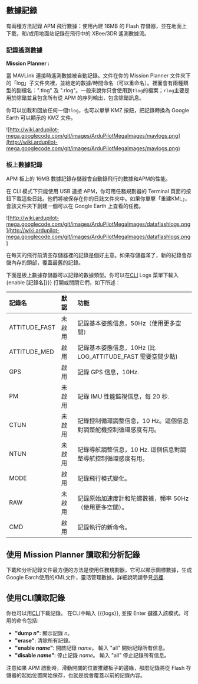 ## 數據記錄 ##

有兩種方法記錄 APM 飛行數據：使用內建 16MB 的 Flash 存儲器，並在地面上下載，和/或用地面站記錄在飛行中的 XBee/3DR 遙測數據流。

### 記錄遙測數據 ###

**Mission Planner :**

當 MAVLink 連接時遙測數據被自動記錄。文件在你的 Mission Planner 文件夾下的「log」子文件夾裡，並給定的數據/時間命名（可以重命名）。裡面會有兩種類型的副檔名：".tlog" 及 ".rlog"。一般來說你只會使用到`tlog`的檔案；`rlog`主要是用於除錯並且包含所有從 APM 的序列輸出，包含除錯訊息。

你可以加載和回放任何一個`tlog`，也可以單擊 KMZ 按鈕，把記錄轉換為 Google Earth 可以顯示的 KMZ 文件。

![http://wiki.ardupilot-mega.googlecode.com/git/images/ArduPilotMegaImages/mavlogs.png](http://wiki.ardupilot-mega.googlecode.com/git/images/ArduPilotMegaImages/mavlogs.png)


### 板上數據記錄 ###

APM 板上的 16MB 數據記錄存儲器會自動錄飛行的數據和APM的性能。

在 CLI 模式下只能使用 USB 連接 APM，你可用任務規劃器的 Terminal 頁面的按鈕下載這些日誌。他們將被保存在你的日誌文件夾中。如果你單擊「重建KML」，會該文件夾下創建一個可以在 Google Earth 上查看的任務。

![http://wiki.ardupilot-mega.googlecode.com/git/images/ArduPilotMegaImages/dataflashlogs.png](http://wiki.ardupilot-mega.googlecode.com/git/images/ArduPilotMegaImages/dataflashlogs.png)

在每天的飛行前清空存儲器裡的記錄是個好主意。如果存儲器滿了，新的紀錄會存儲內存的頭部，覆蓋最舊的記錄。


下面是板上數據存儲器可以記錄的數據類型。你可以在[CLI](http://code.google.com/p/ardupilot-mega/wiki/CLI) Logs 菜單下輸入 {enable [記錄名]}}} 打開或關閉它們，如下所述：

| **記錄名** | **默認** | **功能** |
|:--------|:-------|:-------|
|ATTITUDE\_FAST|未啟用     |記錄基本姿態信息，50Hz（使用更多空間）|
|ATTITUDE\_MED|啟用      |記錄基本姿態信息，10Hz (比 LOG\_ATTITUDE\_FAST 需要空間少點)|
|GPS      |啟用      |記錄 GPS 信息，10Hz.|
|PM       |未啟用     |記錄 IMU 性能監視信息，每 20 秒.|
|CTUN     |未啟用     |記錄控制循環調整信息，10 Hz。這個信息對調整舵機控制循環感度有用。|
|NTUN     |未啟用     |記錄導航調整信息，10 Hz.  這個信息對調整導航控制循環感度有用。|
|MODE     |啟用      |記錄飛行模式變化。|
|RAW      |未啟用     |記錄原始加速度計和陀螺數據，頻率 50Hz（使用更多空間）。|
|CMD      |啟用      |記錄執行的新命令。|


## 使用 Mission Planner 讀取和分析記錄 ##

下載和分析記錄文件最方便的方法是使用任務規劃器，它可以顯示圖標數據，生成Google Earch使用的KML文件，靈活管理數據。詳細說明請參見[這裡](MPDatalog.md).

## 使用CLI讀取記錄 ##

你也可以用[CLI](CLI.md)下載記錄。 在CLI中輸入 {{{logs}}, 並按 Enter 鍵進入該模式。可用的命令包括:

  * **"dump _n_"**: 顯示記錄 _n_。
  * **"erase"**: 清除所有記錄。
  * **"enable _name_"**: 開啟記錄 _name_。  輸入 "all" 開始記錄所有信息。
  * **"disable _name_"**: 停止記錄 _name_。  輸入 "all" 停止記錄所有信息。

注意如果 APM 啟動時，滑動開關的位置推離板子的邊緣，那麼記錄將從 Flash 存儲器的起始位置開始保存，也就是說會覆蓋以前的記錄內容。